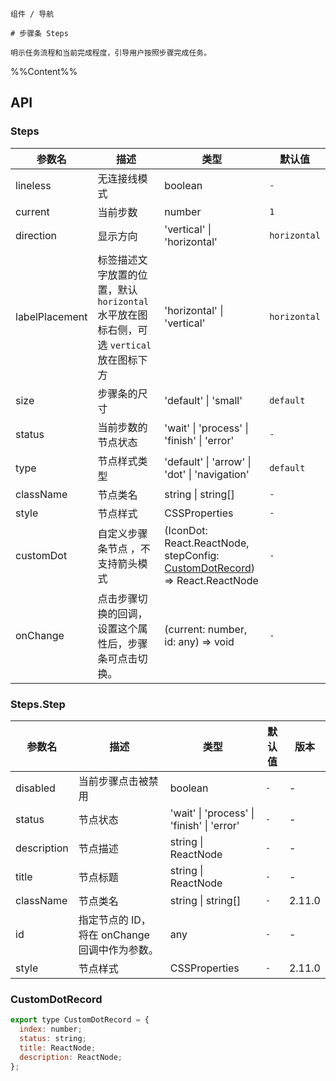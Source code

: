 `````
组件 / 导航

# 步骤条 Steps

明示任务流程和当前完成程度，引导用户按照步骤完成任务。
`````

%%Content%%

## API

### Steps

|参数名|描述|类型|默认值|
|---|---|---|---|
|lineless|无连接线模式|boolean |`-`|
|current|当前步数|number |`1`|
|direction|显示方向|'vertical' \| 'horizontal' |`horizontal`|
|labelPlacement|标签描述文字放置的位置，默认 `horizontal` 水平放在图标右侧，可选 `vertical` 放在图标下方|'horizontal' \| 'vertical' |`horizontal`|
|size|步骤条的尺寸|'default' \| 'small' |`default`|
|status|当前步数的节点状态|'wait' \| 'process' \| 'finish' \| 'error' |`-`|
|type|节点样式类型|'default' \| 'arrow' \| 'dot' \| 'navigation' |`default`|
|className|节点类名|string \| string[] |`-`|
|style|节点样式|CSSProperties |`-`|
|customDot|自定义步骤条节点 ，不支持箭头模式|(IconDot: React.ReactNode, stepConfig: [CustomDotRecord](#customdotrecord)) => React.ReactNode |`-`|
|onChange|点击步骤切换的回调，设置这个属性后，步骤条可点击切换。|(current: number, id: any) => void |`-`|

### Steps.Step

|参数名|描述|类型|默认值|版本|
|---|---|---|---|---|
|disabled|当前步骤点击被禁用|boolean |`-`|-|
|status|节点状态|'wait' \| 'process' \| 'finish' \| 'error' |`-`|-|
|description|节点描述|string \| ReactNode |`-`|-|
|title|节点标题|string \| ReactNode |`-`|-|
|className|节点类名|string \| string[] |`-`|2.11.0|
|id|指定节点的 ID，将在 onChange 回调中作为参数。|any |`-`|-|
|style|节点样式|CSSProperties |`-`|2.11.0|

### CustomDotRecord

```js
export type CustomDotRecord = {
  index: number;
  status: string;
  title: ReactNode;
  description: ReactNode;
};
```
